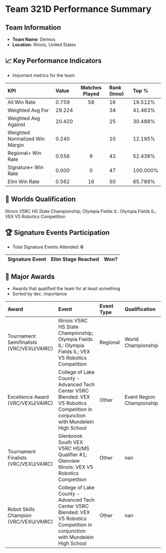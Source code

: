 # Team 321D Performance Summary

##  Team Information
- **Team Name**: Deimos
- **Location**: Illinois, United States

## 📈 Key Performance Indicators
- Important metrics for the team

| KPI | Value | Matches Played | Rank (Inno) | Top % |
|:---|:-----|:--------------:|:----|:-----|
| All Win Rate | 0.759 | 58 | 16 | 19.512% |
| Weighted Avg For | 29.224 |  | 34 | 41.463% |
| Weighted Avg Against | 20.420 |  | 25 | 30.488% |
| Weighted Normalized Win Margin | 0.240 |  | 10 | 12.195% |
| Regional+ Win Rate | 0.556 | 9 | 43 | 52.439% |
| Signature+ Win Rate | 0.000 | 0 | 47 | 100.000% |
| Elim Win Rate | 0.562 | 16 | 50 | 65.789% |


## 🎯 Worlds Qualification
Illinois V5RC HS State Championship; Olympia Fields IL: Olympia Fields IL; VEX V5 Robotics Competition

## 🏆 Signature Events Participation
- Total Signature Events Attended: **0**

| Signature Event | Elim Stage Reached | Won? |
|:----------------|:-------------------|:----|


## 🥇 Major Awards
- Awards that qualified the team for at least something
- Sorted by dec. importance

| Award | Event | Event Type | Qualification |
|:------|:------|:-----------|:--------------|
| Tournament Semifinalists (VRC/VEXU/VAIRC) | Illinois V5RC HS State Championship; Olympia Fields IL: Olympia Fields IL; VEX V5 Robotics Competition | Regional | World Championship |
| Excellence Award (VRC/VEXU/VAIRC) | College of Lake County - Advanced Tech Center V5RC Blended: VEX V5 Robotics Competition in conjunction with Mundelein High School | Other | Event Region Championship |
| Tournament Finalists (VRC/VEXU/VAIRC) | Glenbrook South VEX V5RC HS/MS Qualifier #1; Glenview Illinois: VEX V5 Robotics Competition | Other | nan |
| Robot Skills Champion (VRC/VEXU/VAIRC) | College of Lake County - Advanced Tech Center V5RC Blended: VEX V5 Robotics Competition in conjunction with Mundelein High School | Other | nan |

